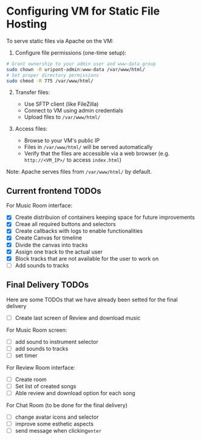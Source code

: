 # Configuring VM for Static File Hosting

To serve static files via Apache on the VM:

1. Configure file permissions (one-time setup):
```bash
# Grant ownership to your admin user and www-data group
sudo chown -R uripont-admin:www-data /var/www/html/
# Set proper directory permissions
sudo chmod -R 775 /var/www/html/
```

2. Transfer files:
    - Use SFTP client (like FileZilla)
    - Connect to VM using admin credentials
    - Upload files to `/var/www/html/`

3. Access files:
    - Browse to your VM's public IP
    - Files in `/var/www/html/` will be served automatically
    - Verify that the files are accessible via a web browser (e.g. `http://<VM_IP>/` to access `index.html`)

Note: Apache serves files from `/var/www/html/` by default.


## Current frontend TODOs
  
For Music Room interface:
- [x] Create distribuion of containers keeping space for future improvements
- [x] Creae all required buttons and selectors
- [x] Create callbacks with logs to enable functionalities
- [x] Create Canvas for timeline
- [x] Divide the canvas into tracks
- [x] Assign one track to the actual user
- [x] Block tracks that are not available for the user to work on
- [ ] Add sounds to tracks

## Final Delivery TODOs
Here are some TODOs that we have already been setted for the final delivery

- [ ] Create last screen of Review and download music

For Music Room screen:
- [ ] add sound to instrument selector
- [ ] add sounds to tracks
- [ ] set timer
      
For Review Room interface:
- [ ] Create room
- [ ] Set list of created songs
- [ ] Able review and download option for each song

For Chat Room (to be done for the final delivery)
- [ ] change avatar icons and selector
- [ ] improve some esthetic aspects
- [ ] send message when clicking`enter`
